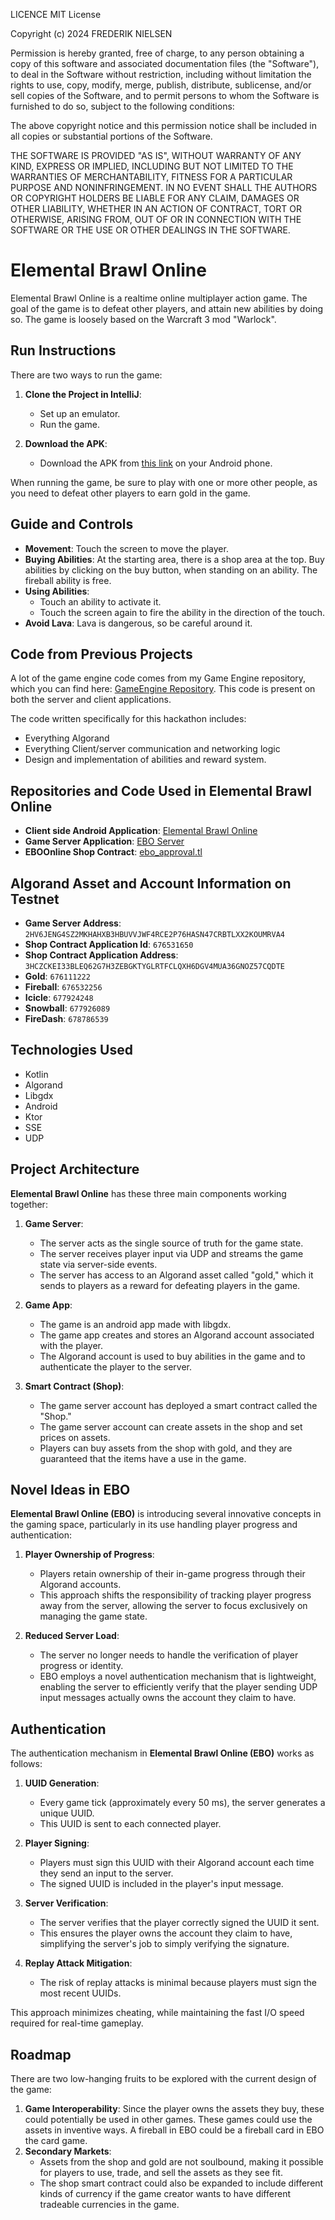 LICENCE
MIT License

Copyright (c) 2024 FREDERIK NIELSEN

Permission is hereby granted, free of charge, to any person obtaining a copy
of this software and associated documentation files (the "Software"), to deal
in the Software without restriction, including without limitation the rights
to use, copy, modify, merge, publish, distribute, sublicense, and/or sell
copies of the Software, and to permit persons to whom the Software is
furnished to do so, subject to the following conditions:

The above copyright notice and this permission notice shall be included in all
copies or substantial portions of the Software.

THE SOFTWARE IS PROVIDED "AS IS", WITHOUT WARRANTY OF ANY KIND, EXPRESS OR
IMPLIED, INCLUDING BUT NOT LIMITED TO THE WARRANTIES OF MERCHANTABILITY,
FITNESS FOR A PARTICULAR PURPOSE AND NONINFRINGEMENT. IN NO EVENT SHALL THE
AUTHORS OR COPYRIGHT HOLDERS BE LIABLE FOR ANY CLAIM, DAMAGES OR OTHER
LIABILITY, WHETHER IN AN ACTION OF CONTRACT, TORT OR OTHERWISE, ARISING FROM,
OUT OF OR IN CONNECTION WITH THE SOFTWARE OR THE USE OR OTHER DEALINGS IN THE
SOFTWARE.

# Elemental Brawl Online

Elemental Brawl Online is a realtime online multiplayer action game. 
The goal of the game is to defeat other players, and attain new
abilities by doing so. The game is loosely based on the Warcraft
3 mod "Warlock".

## Run Instructions

There are two ways to run the game:

1. **Clone the Project in IntelliJ**:
   - Set up an emulator.
   - Run the game.

2. **Download the APK**:
   - Download the APK from [this link](https://drive.google.com/file/d/1DmGKey3RHtOkxgyl2LIwZ0ywqC0O_vzY/view?usp=drive_link) on your Android phone.

When running the game, be sure to play with one or more other people, as you need to defeat other players to earn gold in the game.

## Guide and Controls

- **Movement**: Touch the screen to move the player.
- **Buying Abilities**: At the starting area, there is a shop area at the top. Buy abilities by clicking on the buy button, when standing on an ability. The fireball ability is free.
- **Using Abilities**:
   - Touch an ability to activate it.
   - Touch the screen again to fire the ability in the direction of the touch.
- **Avoid Lava**: Lava is dangerous, so be careful around it.

## Code from Previous Projects

A lot of the game engine code comes from my Game Engine repository, which you can find here: [GameEngine Repository](https://github.com/freddy212/GameEngine).
This code is present on both the server and client applications. 

The code written specifically for this hackathon includes:
- Everything Algorand
- Everything Client/server communication and networking logic
- Design and implementation of abilities and reward system.

## Repositories and Code Used in Elemental Brawl Online

- **Client side Android Application**: [Elemental Brawl Online](https://github.com/freddyblockchain/Elemental-Brawl-Online)
- **Game Server Application**: [EBO Server](https://github.com/freddyblockchain/EBOServer)
- **EBOOnline Shop Contract**: [ebo_approval.tl](https://github.com/freddyblockchain/Tealish-Contracts)

## Algorand Asset and Account Information on Testnet

- **Game Server Address**: `2HV6JENG4SZ2MKHAHXB3HBUVVJWF4RCE2P76HASN47CRBTLXX2KOUMRVA4`
- **Shop Contract Application Id**: `676531650` 
- **Shop Contract Application Address**: `3HCZCKEI33BLEQ62G7H3ZEBGKTYGLRTFCLQXH6DGV4MUA36GNOZ57CQDTE`
- **Gold**: `676111222`
- **Fireball**: `676532256`
- **Icicle**: `677924248`
- **Snowball**: `677926089`
- **FireDash**: `678786539`

## Technologies Used

- Kotlin
- Algorand
- Libgdx
- Android
- Ktor
- SSE
- UDP

## Project Architecture

**Elemental Brawl Online** has these three main components working together:

1. **Game Server**:
    - The server acts as the single source of truth for the game state.
    - The server receives player input via UDP and streams the game state via server-side events.
    - The server has access to an Algorand asset called "gold," which it sends to players as a reward for defeating players in the game.

2. **Game App**:
    - The game is an android app made with libgdx.
    - The game app creates and stores an Algorand account associated with the player.
    - The Algorand account is used to buy abilities in the game and to authenticate the player to the server.

3. **Smart Contract (Shop)**:
    - The game server account has deployed a smart contract called the "Shop."
    - The game server account can create assets in the shop and set prices on assets.
    - Players can buy assets from the shop with gold, and they are guaranteed that the items have a use in the game.

## Novel Ideas in EBO

**Elemental Brawl Online (EBO)** is introducing several innovative concepts in the gaming space, particularly in its use handling player progress and authentication:

1. **Player Ownership of Progress**:
    - Players retain ownership of their in-game progress through their Algorand accounts.
    - This approach shifts the responsibility of tracking player progress away from the server, allowing the server to focus exclusively on managing the game state.

2. **Reduced Server Load**:
    - The server no longer needs to handle the verification of player progress or identity.
    - EBO employs a novel authentication mechanism that is lightweight, enabling the server to efficiently verify that the player sending UDP input messages actually owns the account they claim to have.

## Authentication

The authentication mechanism in **Elemental Brawl Online (EBO)** works as follows:

1. **UUID Generation**:
    - Every game tick (approximately every 50 ms), the server generates a unique UUID.
    - This UUID is sent to each connected player.

2. **Player Signing**:
    - Players must sign this UUID with their Algorand account each time they send an input to the server.
    - The signed UUID is included in the player's input message.

3. **Server Verification**:
    - The server verifies that the player correctly signed the UUID it sent.
    - This ensures the player owns the account they claim to have, simplifying the server's job to simply verifying the signature.

4. **Replay Attack Mitigation**:
    - The risk of replay attacks is minimal because players must sign the most recent UUIDs.

This approach minimizes cheating, while maintaining the fast I/O speed required for real-time gameplay.

## Roadmap

There are two low-hanging fruits to be explored with the current design of the game:

1. **Game Interoperability**: Since the player owns the assets they buy, these could potentially be used in other games. These games could use the assets in inventive ways. A fireball in EBO could be a fireball card in EBO the card game.
2. **Secondary Markets**:
   - Assets from the shop and gold are not soulbound, making it possible for players to use, trade, and sell the assets as they see fit.
   - The shop smart contract could also be expanded to include different kinds of currency if the game creator wants to have different tradeable currencies in the game.


